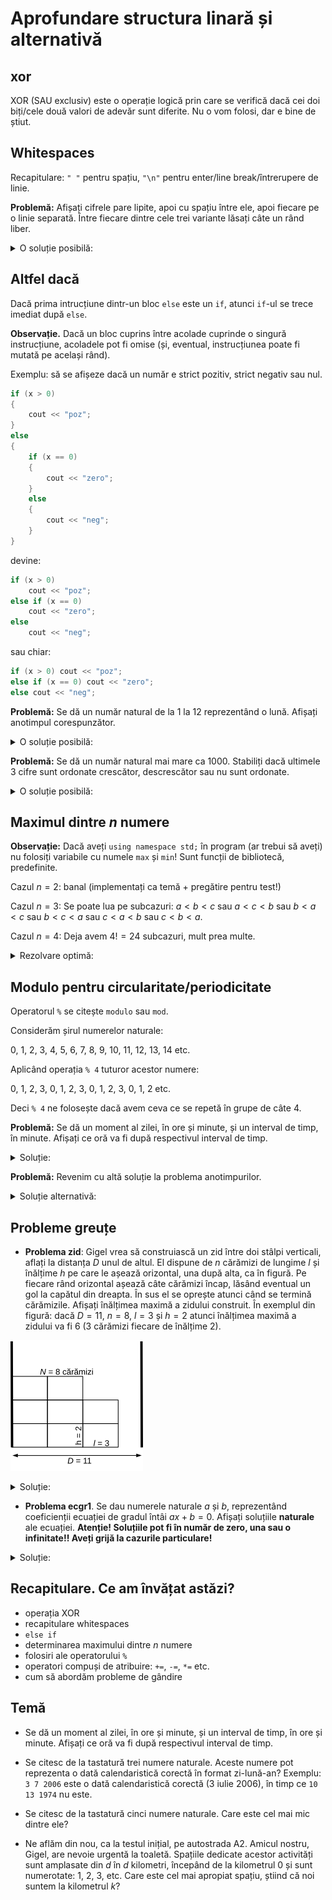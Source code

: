 # Aprofundare structura linară și alternativă

## xor

XOR (SAU exclusiv) este o operație logică prin care se verifică dacă cei doi biți/cele două valori de adevăr sunt diferite.
Nu o vom folosi, dar e bine de știut.

## Whitespaces

Recapitulare: `" "` pentru spațiu, `"\n"` pentru enter/line break/întrerupere de linie.

**Problemă:** Afișați cifrele pare lipite, apoi cu spațiu între ele, apoi fiecare pe o linie separată. Între fiecare dintre cele trei
variante lăsați câte un rând liber.
<details>
<summary>O soluție posibilă: </summary>

```cpp
#include <iostream>
using namespace std;

int main() 
{
    cout << "02468";
    cout << "\n\n";
    cout << "0 2 4 6 8";
    cout << "\n\n";
    cout << "0\n2\n4\n6\n8";
    return 0;
}
```
</details>

## Altfel dacă

Dacă prima intrucțiune dintr-un bloc `else` este un `if`, atunci `if`-ul se trece imediat după `else`.

**Observație.** Dacă un bloc cuprins între acolade cuprinde o singură instrucțiune, acoladele pot fi omise (și, eventual, instrucțiunea poate
fi mutată pe același rând). 

Exemplu: să se afișeze dacă un număr e strict pozitiv, strict negativ sau nul.

```cpp
if (x > 0)
{
    cout << "poz";
}
else
{
    if (x == 0)
    {
        cout << "zero";
    }
    else
    {
        cout << "neg";
    }
}
```

devine:

```cpp
if (x > 0)
    cout << "poz";
else if (x == 0)
    cout << "zero";
else
    cout << "neg"; 
```

sau chiar: 

```cpp
if (x > 0) cout << "poz";
else if (x == 0) cout << "zero";
else cout << "neg"; 
```

**Problemă:** Se dă un număr natural de la 1 la 12 reprezentând o lună. Afișați anotimpul corespunzător.
<details>
<summary>O soluție posibilă: </summary>

```cpp
#include <iostream>
using namespace std;

int main() 
{
    int luna;
    cin >> luna;

    if (luna == 12 || luna == 1 || luna == 2) cout << "iarna";
    else if (luna >= 3 && luna <= 5) cout << "primavara";
    else if (luna >= 6 && luna <= 8) cout << "vara";
    else cout << "toamna";
    return 0;
}
```
</details>

**Problemă:** Se dă un număr natural mai mare ca 1000. Stabiliți dacă ultimele 3 cifre sunt ordonate crescător, descrescător sau nu sunt ordonate.
<details>
<summary>O soluție posibilă: </summary>

```cpp
#include <iostream>
using namespace std;

int main() 
{
    int x;
    cin >> x;

    int uni = x % 10, zec = x / 10 % 10, sut = x / 100 % 10;

    if (sut > zec && zec > uni) cout << "crescator";
    else if (uni > zec && zec > sut) cout << "descrescator";
    else cout << "dezordonate";
    return 0;
}
```
</details>

## Maximul dintre $n$ numere

**Observație:** Dacă aveți `using namespace std;` în program (ar trebui să aveți) nu folosiți variabile cu numele `max` și `min`!
Sunt funcții de bibliotecă, predefinite.

Cazul $n = 2$: banal (implementați ca temă + pregătire pentru test!)

Cazul $n = 3$: Se poate lua pe subcazuri: $a < b < c$ sau $a < c < b$ sau $b < a < c$ sau $b < c < a$ sau $c < a < b$ sau $c < b < a$.

Cazul $n = 4$: Deja avem $4! = 24$ subcazuri, mult prea multe.

<details>
<summary>Rezolvare optimă: </summary>
Se pornește cu maximul ori ca o valoare foarte mică, ori ca primul număr. Se ia fiecare număr la rând și se verifică dacă este mai mare
decât maximul curent. Dacă da, atunci maximul curent devine numărul analizat. Altfel, maximul rămâne la fel și trecem la următorul număr.

Cod pentru $n = 3$:

```cpp
#include <iostream>
using namespace std;

int main() 
{
    int a, b, c;
    cin >> a >> b >> c;

    int maxi = a;
    if (b > maxi) maxi = b;
    if (c > maxi) maxi = c;

    cout << maxi;
    return 0;
}
```

</details>

## Modulo pentru circularitate/periodicitate

Operatorul `%` se citește `modulo` sau `mod`.

Considerăm șirul numerelor naturale:

0, 1, 2, 3, 4, 5, 6, 7, 8, 9, 10, 11, 12, 13, 14 etc.

Aplicând operația `% 4` tuturor acestor numere:

0, 1, 2, 3, 0, 1, 2, 3, 0, 1, 2, 3, 0, 1, 2 etc.

Deci `% 4` ne folosește dacă avem ceva ce se repetă în grupe de câte 4.

**Problemă:** Se dă un moment al zilei, în ore și minute, și un interval de timp, în minute. Afișați ce oră va fi
după respectivul interval de timp.

<details>
<summary>Soluție: </summary>
Exemplu: pentru ora 23:47 și un interval de timp de 35 min, ora va fi 00:22.

Alți operatori de atribuire: `a += b;` e echivalent cu `a = a + b;` etc.

```cpp
#include <iostream>
using namespace std;

int main() 
{
    int ora, min, interval;
    cin >> ora >> min >> interval;

    min += interval;
    if (min >= 60) 
    {
        ora += min / 60;
        min %= 60;
    }

    if (ora > 24) ora %= 24;

    cout << ora << ' ' << min;
    return 0;
}
```
</details>

**Problemă:** Revenim cu altă soluție la problema anotimpurilor.
<details>
<summary>Soluție alternativă:</summary>

```cpp
#include <iostream>
using namespace std;

int main() 
{
    int luna;
    cin >> luna;

    int anotimp = luna % 12 / 4; 
    if (anotimp == 0) cout << "iarna";
    else if (anotimp == 1) cout << "primavara";
    else if (anotimp == 2) cout << "vara";
    else cout << "toamna";
    return 0;
}
```
</details>

## Probleme greuțe

* **Problema zid**: Gigel vrea să construiască un zid între doi stâlpi verticali, aflați la distanța $D$ unul de altul. El dispune de $n$ cărămizi de lungime $l$ și înălțime $h$ pe care le așează orizontal, una după alta, ca în figură. Pe fiecare rând orizontal așează câte cărămizi încap, lăsând eventual un gol la capătul din dreapta. În sus el se oprește atunci când se termină cărămizile. Afișați înălțimea maximă a zidului construit. În exemplul din figură: dacă $D = 11$, $n = 8$, $l = 3$ și $h = 2$ atunci înălțimea maximă a zidului va fi 6 (3 cărămizi fiecare de înălțime 2).

![](images/P4-zid.png)

<details>
<summary>Soluție: </summary>

```cpp
#include <iostream>
using namespace std;

int main() 
{
    int d, n, l, h;
    cin >> d >> n >> l >> h;

    int pelung = d / l;
    int peinalt = n / pelung;
    if (n % pelung != 0) peinalt++;

    cout << peinalt * h;
    return 0;
}
```
</details>

* **Problema ecgr1**. Se dau numerele naturale $a$ și $b$, reprezentând coeficienții ecuației de gradul întâi $ax + b = 0$. Afișați soluțiile
**naturale** ale ecuației. **Atenție! Soluțiile pot fi în număr de zero, una sau o infinitate!! Aveți grijă la cazurile particulare!**

<details>
<summary>Soluție: </summary>

```cpp
#include <iostream>
using namespace std;

int main() 
{
    int a, b;
    cin >> a >> b;

    if (a == 0) 
    {
        if (b == 0) cout << "inf";
        else cout << "vid";
    }
    else if (-b % a == 0) cout << -b / a;
    else cout << "vid";

    return 0;
}
```
</details>

## Recapitulare. Ce am învățat astăzi?

* operația XOR
* recapitulare whitespaces
* `else if`
* determinarea maximului dintre $n$ numere
* folosiri ale operatorului `%`
* operatori compuși de atribuire: `+=`, `-=`, `*=` etc.
* cum să abordăm probleme de gândire

## Temă

* Se dă un moment al zilei, în ore și minute, și un interval de timp, în ore și minute. Afișați ce oră va fi
după respectivul interval de timp.

* Se citesc de la tastatură trei numere naturale. Aceste numere pot reprezenta o dată calendaristică corectă în format zi-lună-an?
Exemplu: `3 7 2006` este o dată calendaristică corectă (3 iulie 2006), în timp ce `10 13 1974` nu este.

* Se citesc de la tastatură cinci numere naturale. Care este cel mai mic dintre ele?

* Ne aflăm din nou, ca la testul inițial, pe autostrada A2. Amicul nostru, Gigel, are nevoie urgentă la toaletă. Spațiile dedicate acestor
activități sunt amplasate din $d$ în $d$ kilometri, începând de la kilometrul 0 și sunt numerotate: 1, 2, 3, etc. Care este cel mai apropiat
spațiu, știind că noi suntem la kilometrul $k$?

